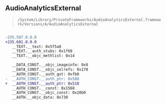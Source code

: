 ## AudioAnalyticsExternal

> `/System/Library/PrivateFrameworks/AudioAnalyticsExternal.framework/Versions/A/AudioAnalyticsExternal`

```diff

-235.507.0.0.0
+235.601.0.0.0
   __TEXT.__text: 0x5f5a8
   __TEXT.__auth_stubs: 0x1f60
   __TEXT.__objc_methlist: 0x14

   __DATA_CONST.__objc_imageinfo: 0x8
   __DATA_CONST.__objc_selrefs: 0x170
   __AUTH_CONST.__auth_got: 0xfb8
-  __AUTH_CONST.__auth_ptr: 0x580
+  __AUTH_CONST.__auth_ptr: 0x518
   __AUTH_CONST.__const: 0x1568
   __AUTH_CONST.__objc_const: 0x20b0
   __AUTH.__objc_data: 0x730

```
